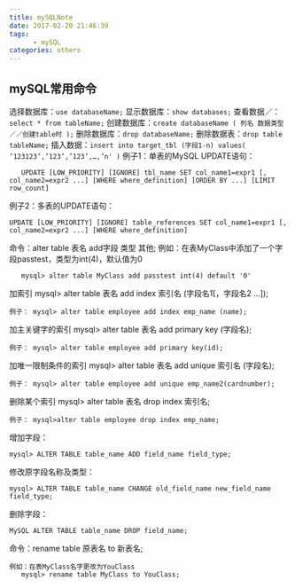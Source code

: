 ```yaml
---
title: mySQLNote
date: 2017-02-20 21:46:39
tags:
      - mySQL
categories: others
---
```

## mySQL常用命令

选择数据库：`use databaseName;`
显示数据库：`show databases;`
查看数据／：`select * from tableName;`
创建数据库：`create databaseName (
列名 数据类型／／创建table时
);`
删除数据库：`drop databaseName;`
删除数据表：`drop table tableName;`
插入数据：`insert into target_tbl (字段1-n) values(
‘123123’,’123’,’123’,…,’n'
)`
例子1：单表的MySQL UPDATE语句：
```
   UPDATE [LOW_PRIORITY] [IGNORE] tbl_name SET col_name1=expr1 [, col_name2=expr2 ...] [WHERE where_definition] [ORDER BY ...] [LIMIT row_count]
```
例子2：多表的UPDATE语句：
```
UPDATE [LOW_PRIORITY] [IGNORE] table_references SET col_name1=expr1 [, col_name2=expr2 ...] [WHERE where_definition]
```
命令：alter table 表名 add字段 类型 其他;
例如：在表MyClass中添加了一个字段passtest，类型为int(4)，默认值为0
```
   mysql> alter table MyClass add passtest int(4) default '0'
```
加索引
   mysql> alter table 表名 add index 索引名 (字段名1[，字段名2 …]);
```
例子： mysql> alter table employee add index emp_name (name);
```
加主关键字的索引
  mysql> alter table 表名 add primary key (字段名);
```
例子： mysql> alter table employee add primary key(id);
```
加唯一限制条件的索引
   mysql> alter table 表名 add unique 索引名 (字段名);
```
例子： mysql> alter table employee add unique emp_name2(cardnumber);
```
删除某个索引
    mysql> alter table 表名 drop index 索引名;
```
例子： mysql>alter table employee drop index emp_name;
```
增加字段：
```
mysql> ALTER TABLE table_name ADD field_name field_type;
```
修改原字段名称及类型：
```
mysql> ALTER TABLE table_name CHANGE old_field_name new_field_name field_type;
```
删除字段：
```
MySQL ALTER TABLE table_name DROP field_name;
```
命令：rename table 原表名 to 新表名;
```
例如：在表MyClass名字更改为YouClass
   mysql> rename table MyClass to YouClass;
```